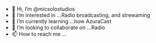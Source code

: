 - 👋 Hi, I’m @micsolostudios
- 👀 I’m interested in ...Radio broadcasting, and strewaming
- 🌱 I’m currently learning ...how AzuraCast
- 💞️ I’m looking to collaborate on ...Radio
- 📫 How to reach me ...

<!---
micsolostudios/micsolostudios is a ✨ special ✨ repository because its `README.md` (this file) appears on your GitHub profile.
You can click the Preview link to take a look at your changes.
--->
